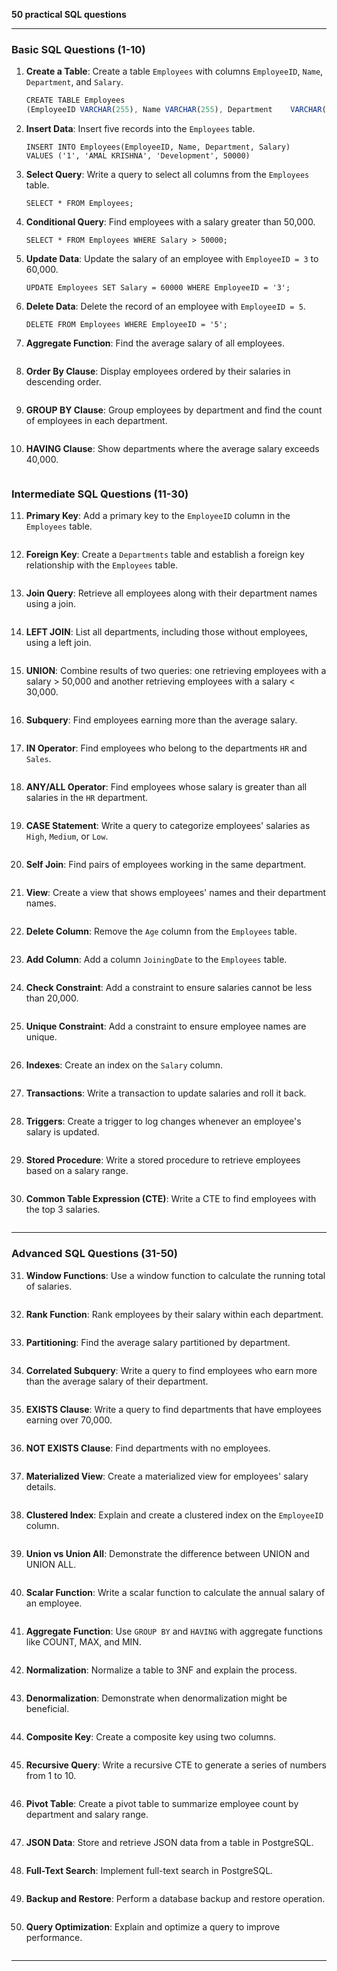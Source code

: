 **50 practical SQL questions**

---

### **Basic SQL Questions (1-10)**

1. **Create a Table**: Create a table `Employees` with columns `EmployeeID`, `Name`, `Department`, and `Salary`.

   ```javascript
   CREATE TABLE Employees 
   (EmployeeID VARCHAR(255), Name VARCHAR(255), Department    VARCHAR(255), Salary INT);
   ```

2. **Insert Data**: Insert five records into the `Employees` table.

   ```
   INSERT INTO Employees(EmployeeID, Name, Department, Salary) 
   VALUES ('1', 'AMAL KRISHNA', 'Development', 50000)
   ```

3. **Select Query**: Write a query to select all columns from the `Employees` table.

   ```
   SELECT * FROM Employees;
   ```

4. **Conditional Query**: Find employees with a salary greater than 50,000.

   ```
   SELECT * FROM Employees WHERE Salary > 50000;
   ```

5. **Update Data**: Update the salary of an employee with `EmployeeID = 3` to 60,000.

   ```
   UPDATE Employees SET Salary = 60000 WHERE EmployeeID = '3';
   ```

6. **Delete Data**: Delete the record of an employee with `EmployeeID = 5`.

   ```
   DELETE FROM Employees WHERE EmployeeID = '5';
   ```

7. **Aggregate Function**: Find the average salary of all employees.

   ```
   
   ```

8. **Order By Clause**: Display employees ordered by their salaries in descending order.

   ```
   
   ```
   
9. **GROUP BY Clause**: Group employees by department and find the count of employees in each department.

   ```
   
   ```
   
10. **HAVING Clause**: Show departments where the average salary exceeds 40,000.

   ```
   
   ```
   
### **Intermediate SQL Questions (11-30)**

11. **Primary Key**: Add a primary key to the `EmployeeID` column in the `Employees` table.

   ```
   
   ```
   
12. **Foreign Key**: Create a `Departments` table and establish a foreign key relationship with the `Employees` table.

   ```
   
   ```
   
13. **Join Query**: Retrieve all employees along with their department names using a join.

   ```
   
   ```
   
14. **LEFT JOIN**: List all departments, including those without employees, using a left join.

   ```
   
   ```
   
15. **UNION**: Combine results of two queries: one retrieving employees with a salary > 50,000 and another retrieving employees with a salary < 30,000.

   ```
   
   ```
   
16. **Subquery**: Find employees earning more than the average salary.

   ```
   
   ```
   
17. **IN Operator**: Find employees who belong to the departments `HR` and `Sales`.

   ```
   
   ```
   
18. **ANY/ALL Operator**: Find employees whose salary is greater than all salaries in the `HR` department.

   ```
   
   ```
   
19. **CASE Statement**: Write a query to categorize employees' salaries as `High`, `Medium`, or `Low`.

   ```
   
   ```
   
20. **Self Join**: Find pairs of employees working in the same department.

   ```
   
   ```
   
21. **View**: Create a view that shows employees' names and their department names.

   ```
   
   ```
   
22. **Delete Column**: Remove the `Age` column from the `Employees` table.

   ```
   
   ```
   
23. **Add Column**: Add a column `JoiningDate` to the `Employees` table.

   ```
   
   ```
   
24. **Check Constraint**: Add a constraint to ensure salaries cannot be less than 20,000.

   ```
   
   ```
   
25. **Unique Constraint**: Add a constraint to ensure employee names are unique.

   ```
   
   ```
   
26. **Indexes**: Create an index on the `Salary` column.

   ```
   
   ```
   
27. **Transactions**: Write a transaction to update salaries and roll it back.

   ```
   
   ```
   
28. **Triggers**: Create a trigger to log changes whenever an employee's salary is updated.

   ```
   
   ```
   
29. **Stored Procedure**: Write a stored procedure to retrieve employees based on a salary range.

   ```
   
   ```
   
30. **Common Table Expression (CTE)**: Write a CTE to find employees with the top 3 salaries.

   ```
   
   ```
   

---

### **Advanced SQL Questions (31-50)**

31. **Window Functions**: Use a window function to calculate the running total of salaries.

   ```
   
   ```
   
32. **Rank Function**: Rank employees by their salary within each department.

   ```
   
   ```
   
33. **Partitioning**: Find the average salary partitioned by department.

   ```
   
   ```
   
34. **Correlated Subquery**: Write a query to find employees who earn more than the average salary of their department.

   ```
   
   ```
   
35. **EXISTS Clause**: Write a query to find departments that have employees earning over 70,000.

   ```
   
   ```
   
36. **NOT EXISTS Clause**: Find departments with no employees.

   ```
   
   ```
   
37. **Materialized View**: Create a materialized view for employees' salary details.

   ```
   
   ```
   
38. **Clustered Index**: Explain and create a clustered index on the `EmployeeID` column.

   ```
   
   ```
   
39. **Union vs Union All**: Demonstrate the difference between UNION and UNION ALL.

   ```
   
   ```
   
40. **Scalar Function**: Write a scalar function to calculate the annual salary of an employee.

   ```
   
   ```
   
41. **Aggregate Function**: Use `GROUP BY` and `HAVING` with aggregate functions like COUNT, MAX, and MIN.

   ```
   
   ```
   
42. **Normalization**: Normalize a table to 3NF and explain the process.

   ```
   
   ```
   
43. **Denormalization**: Demonstrate when denormalization might be beneficial.

   ```
   
   ```
   
44. **Composite Key**: Create a composite key using two columns.

   ```
   
   ```
   
45. **Recursive Query**: Write a recursive CTE to generate a series of numbers from 1 to 10.

   ```
   
   ```
   
46. **Pivot Table**: Create a pivot table to summarize employee count by department and salary range.

   ```
   
   ```
   
47. **JSON Data**: Store and retrieve JSON data from a table in PostgreSQL.

   ```
   
   ```
   
48. **Full-Text Search**: Implement full-text search in PostgreSQL.

   ```
   
   ```
   
49. **Backup and Restore**: Perform a database backup and restore operation.

   ```
   
   ```
   
50. **Query Optimization**: Explain and optimize a query to improve performance.

   ```
   
   ```
   

---